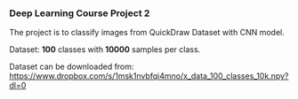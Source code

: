 ### Deep Learning Course Project 2

The project is to classify images from QuickDraw Dataset with CNN model.

Dataset: **100** classes with **10000** samples per class.

Dataset can be downloaded from: https://www.dropbox.com/s/1msk1nvbfqi4mno/x_data_100_classes_10k.npy?dl=0
